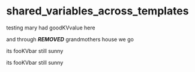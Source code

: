 # shared_variables_across_templates

testing mary had goodKVvalue here 

and through ***REMOVED*** grandmothers house we go


its fooKVbar   still sunny




its fooKVbar   still sunny


